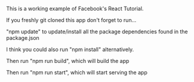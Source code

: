 This is a working example of Facebook's React Tutorial.

If you freshly git cloned this app don't forget to run...

"npm update" to update/install all the package dependencies found in the package.json

I think you could also run "npm install" alternatively.


Then run "npm run build", which will build the app

Then run "npm run start", which will start serving the app

